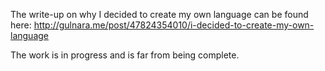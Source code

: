 The write-up on why I decided to create my own language can be found here:
http://gulnara.me/post/47824354010/i-decided-to-create-my-own-language

The work is in progress and is far from being complete. 